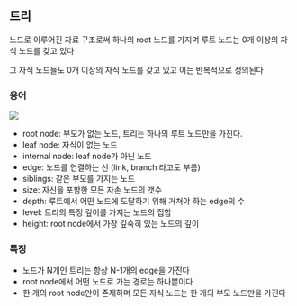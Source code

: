 ## 트리

노드로 이루어진 자료 구조로써 하나의 root 노드를 가지며 루트 노드는 0개 이상의 자식 노드를 갖고 있다

그 자식 노드들도 0개 이상의 자식 노드를 갖고 있고 이는 반복적으로 정의된다

### 용어

<img src='https://user-images.githubusercontent.com/32455422/53223669-71ef4f00-36b5-11e9-83fc-ffe3d1ea8eea.png'/>

- root node: 부모가 없는 노드, 트리는 하나의 루트 노드만을 가진다.
- leaf node: 자식이 없는 노드
- internal node: leaf node가 아닌 노드
- edge: 노드를 연결하는 선 (link, branch 라고도 부름)
- siblings: 같은 부모를 가지는 노드
- size: 자신을 포함한 모든 자손 노드의 갯수
- depth: 루트에서 어떤 노드에 도달하기 위해 거쳐야 하는 edge의 수
- level: 트리의 특정 깊이를 가지는 노드의 집합
- height: root node에서 가장 깊숙히 있는 노드의 깊이

### 특징

- 노드가 N개인 트리는 항상 N-1개의 edge을 가진다
- root node에서 어떤 노드로 가는 경로는 하나뿐이다
- 한 개의 root node만이 존재하며 모든 자식 노드는 한 개의 부모 노드만을 가진다

